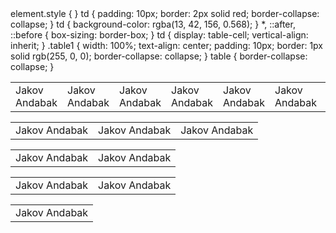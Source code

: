 <html>
<head>
    <link rel="stylesheet" href="https://stackpath.bootstrapcdn.com/bootstrap/4.5.2/css/bootstrap.min.css">
    <link rel="stylesheet" href="style.css">
    <meta charset="UTF-8">
    <meta name="viewport" content="width=device-width, initial-scale=1.0">
    <title>Bootstrap-grid</title>
</head>
<body>
     element.style {
}
td {
    padding: 10px;
    border: 2px solid red;
    border-collapse: collapse;
}
td {
    background-color: rgba(13, 42, 156, 0.568);
}
*, ::after, ::before {
    box-sizing: border-box;
}
td {
    display: table-cell;
    vertical-align: inherit;
}
.table1 {
    width: 100%;
    text-align: center;
    padding: 10px;
    border: 1px solid rgb(255, 0, 0);
    border-collapse: collapse;
}
table {
    border-collapse: collapse;
}
    <table class="table1">
        <tr>
    <div class="container">
        <div class="row">
         <td> <div class="col-sm-1 height">
           Jakov Andabak
          </div> </td>
          <td> <div class="col-sm-1 height">
            Jakov Andabak
          </div> </td>
          <td> <div class="col-sm-1 height">
            Jakov Andabak
          </div> </td>
          <td> <div class="col-sm-1 height">
            Jakov Andabak
          </div> </td>
          <td> <div class="col-sm-1 height">
            Jakov Andabak
          </div> </td>
          <td> <div class="col-sm-1 height">
            Jakov Andabak
          </div> </td>
          <td> <div class="col-sm-1 height">
            Jakov Andabak
          </div> </td>
          <td> <div class="col-sm-1 height">
            Jakov Andabak
          </div> </td>
          <td> <div class="col-sm-1 height">
            Jakov Andabak
          </div> </td>
          <td> <div class="col-sm-1 height">
            Jakov Andabak
          </div> </td>
          <td> <div class="col-sm-1 height">
            Jakov Andabak
          </div> </td>
          <td> <div class="col-sm-1 height">
            Jakov Andabak
          </div> </td>
        </div>
      </div>
    </tr>
    </table>
    <table class="table1">
        <tr>
    <div class="container">
        <div class="row">
         <td> <div class="col-sm-4 height">
            Jakov Andabak
          </div> </td>
          <td> <div class="col-sm-4 height">
            Jakov Andabak
          </div> </td>
          <td> <div class="col-sm-4 height">
            Jakov Andabak
          </div> </td>
        </div>
      </div>
    </tr>
    </table>
    <table class="table1">
        <tr>
    <div class="container">
        <div class="row">
         <td> <div class="col-sm-4 height">
            Jakov Andabak
          </div> </td>
          <td> <div class="col-sm-8 height">
            Jakov Andabak
          </div> </td>
        </div>
      </div>
    </tr>
    </table>
    <table class="table1">
        <tr>
    <div class="container">
        <div class="row">
         <td> <div class="col-sm-6 height">
            Jakov Andabak
          </div> </td>
          <td> <div class="col-sm-6 height">
            Jakov Andabak
          </div> </td>
        </div>
      </div>
    </tr>
    </table>
    <table class="table1">
        <tr>
  <div class="container">
      <div class="row">
        <td> <div class="col-sm-12 height">
            Jakov Andabak
        </div> </td>
      </div>
    </div>
    </tr>
    </table>
</body>
</html>
